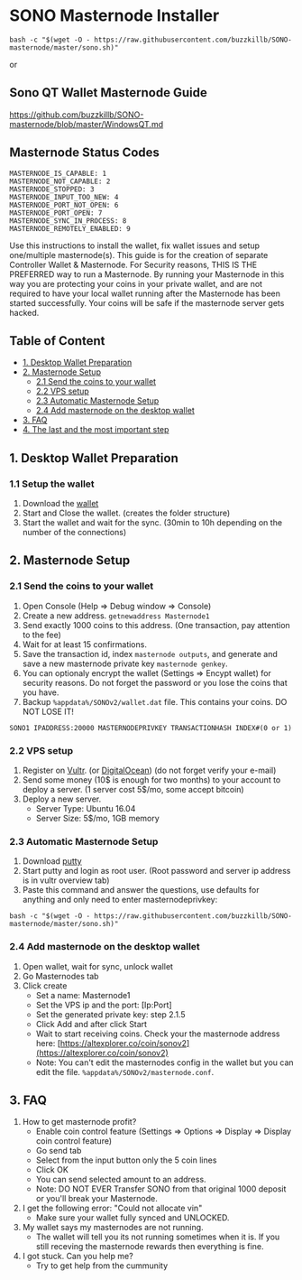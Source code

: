 # SONO Masternode Installer

```
bash -c "$(wget -O - https://raw.githubusercontent.com/buzzkillb/SONO-masternode/master/sono.sh)"
```
or  

## Sono QT Wallet Masternode Guide
https://github.com/buzzkillb/SONO-masternode/blob/master/WindowsQT.md

## Masternode Status Codes
```MASTERNODE_NOT_PROCESSED: 0 
MASTERNODE_IS_CAPABLE: 1 
MASTERNODE_NOT_CAPABLE: 2 
MASTERNODE_STOPPED: 3
MASTERNODE_INPUT_TOO_NEW: 4
MASTERNODE_PORT_NOT_OPEN: 6
MASTERNODE_PORT_OPEN: 7
MASTERNODE_SYNC_IN_PROCESS: 8
MASTERNODE_REMOTELY_ENABLED: 9
```

Use this instructions to install the wallet, fix wallet issues and setup one/multiple masternode(s).
This guide is for the creation of separate Controller Wallet & Masternode.
For Security reasons, THIS IS THE PREFERRED way to run a Masternode. By running your Masternode in this way you are protecting
your coins in your private wallet, and are not required to have your local wallet running after the Masternode has been started successfully.
Your coins will be safe if the masternode server gets hacked.

## Table of Content
* [1. Desktop Wallet Preparation](#1-desktop-wallet-preparation-)
* [2. Masternode Setup](#2-masternode-setup-)
	* [2.1 Send the coins to your wallet](#21-send-the-coins-to-your-wallet)
	* [2.2 VPS setup](#22-vps-setup)
	* [2.3 Automatic Masternode Setup](#23-automatic-masternode-setup)
	* [2.4 Add masternode on the desktop wallet](#24-add-masternode-on-the-desktop-wallet)
* [3. FAQ](#3-faq)
* [4. The last and the most important step](#4-the-last-and-the-most-important-step)

## 1. Desktop Wallet Preparation

### 1.1 Setup the wallet
1. Download the [wallet](https://github.com/zPools/sonoa/releases)
1. Start and Close the wallet. (creates the folder structure)
1. Start the wallet and wait for the sync. (30min to 10h depending on the number of the connections)
	
## 2. Masternode Setup

### 2.1 Send the coins to your wallet
1. Open Console (Help => Debug window => Console)
1. Create a new address. `getnewaddress Masternode1`
1. Send exactly 1000 coins to this address. (One transaction, pay attention to the fee)
1. Wait for at least 15 confirmations.
1. Save the transaction id, index `masternode outputs`, and generate and save a new masternode private key `masternode genkey`.
1. You can optionaly encrypt the wallet (Settings => Encypt wallet) for security reasons. Do not forget the password or you lose the coins that you have.
1. Backup `%appdata%/SONOv2/wallet.dat` file. This contains your coins. DO NOT LOSE IT!
```
SONO1 IPADDRESS:20000 MASTERNODEPRIVKEY TRANSACTIONHASH INDEX#(0 or 1)
```

### 2.2 VPS setup
1. Register on [Vultr](https://www.vultr.com/?ref=7307426). (or [DigitalOcean](https://m.do.co/c/6dffa03c3628)) (do not forget verify your e-mail)
1. Send some money (10$ is enough for two months) to your account to deploy a server. (1 server cost 5$/mo, some accept bitcoin)
1. Deploy a new server.
    - Server Type: Ubuntu 16.04
    - Server Size: 5$/mo, 1GB memory

### 2.3 Automatic Masternode Setup

1. Download [putty](https://the.earth.li/~sgtatham/putty/latest/w64/putty-64bit-0.70-installer.msi)
1. Start putty and login as root user. (Root password and server ip address is in vultr overview tab)
1. Paste this command and answer the questions, use defaults for anything and only need to enter masternodeprivkey:
```
bash -c "$(wget -O - https://raw.githubusercontent.com/buzzkillb/SONO-masternode/master/sono.sh)"
```

### 2.4 Add masternode on the desktop wallet

1. Open wallet, wait for sync, unlock wallet
1. Go Masternodes tab
1. Click create
	- Set a name: Masternode1
	- Set the VPS ip and the port: [Ip:Port]
	- Set the generated private key: step 2.1.5
	- Click Add and after click Start
	- Wait to start receiving coins. Check your the masternode address here: [https://altexplorer.co/coin/sonov2](https://altexplorer.co/coin/sonov2)
	- Note: You can't edit the masternodes config in the wallet but you can edit the file. `%appdata%/SONOv2/masternode.conf`.

## 3. FAQ

1. How to get masternode profit?
	- Enable coin control feature (Settings => Options => Display => Display coin control feature)
	- Go send tab
	- Select from the input button only the 5 coin lines
	- Click OK
	- You can send selected amount to an address.
	- Note: DO NOT EVER Transfer SONO from that original 1000 deposit or you'll break your Masternode.
1. I get the following error: "Could not allocate vin"
	- Make sure your wallet fully synced and UNLOCKED.
1. My wallet says my masternodes are not running.
	- The wallet will tell you its not running sometimes when it is. If you still receving the masternode rewards then everything is fine.
1. I got stuck. Can you help me?
	- Try to get help from the cummunity
